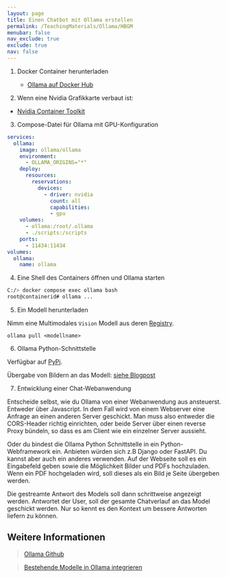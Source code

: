 ```yaml
---
layout: page
title: Einen Chatbot mit Ollama erstellen
permalink: /TeachingMaterials/Ollama/HBGM
menubar: false
nav_exclude: true
exclude: true
nav: false
---
```


1. Docker Container herunterladen
    - [Ollama auf Docker Hub](https://hub.docker.com/r/ollama/ollama)

2. Wenn eine Nvidia Grafikkarte verbaut ist:
 - [Nvidia Container Toolkit](https://docs.nvidia.com/datacenter/cloud-native/container-toolkit/latest/install-guide.html#installation)

3. Compose-Datei für Ollama mit GPU-Konfiguration

```yaml
services:
  ollama:
    image: ollama/ollama
    environment:
      - OLLAMA_ORIGINS="*"
    deploy:
      resources:
        reservations:
          devices:
            - driver: nvidia
              count: all
              capabilities:
              - gpu
    volumes:
      - ollama:/root/.ollama
      - ./scripts:/scripts
    ports:
      - 11434:11434
volumes:
  ollama:
    name: ollama
```

4. Eine Shell des Containers öffnen und Ollama starten

```sh
C:/> docker compose exec ollama bash
root@containerid# ollama ...
```

5. Ein Modell herunterladen

Nimm eine Multimodales `Vision` Modell aus deren [Registry](https://ollama.com/search?c=vision). 

```
ollama pull <modellname>
```

6. Ollama Python-Schnittstelle

Verfügbar auf [PyPi](https://pypi.org/project/ollama/).

Übergabe von Bildern an das Modell: [siehe Blogpost](https://ollama.com/blog/vision-models)

7. Entwicklung einer Chat-Webanwendung 

Entscheide selbst, wie du Ollama von einer Webanwendung aus ansteuerst. Entweder über Javascript. In dem Fall wird von einem Webserver eine Anfrage an einen anderen Server geschickt. Man muss also entweder die CORS-Header richtig einrichten, oder beide Server über einen reverse Proxy bündeln, so dass es am Client wie ein einzelner Server aussieht. 

Oder du bindest die Ollama Python Schnittstelle in ein Python-Webframework ein. Anbieten würden sich z.B Django oder FastAPI. Du kannst aber auch ein anderes verwenden. Auf der Webseite soll es ein Eingabefeld geben sowie die Möglichkeit Bilder und PDFs hochzuladen. Wenn ein PDF hochgeladen wird, soll dieses als ein Bild je Seite übergeben werden. 

Die gestreamte Antwort des Models soll dann schrittweise angezeigt werden. Antwortet der User, soll der gesamte Chatverlauf an das Model geschickt werden. Nur so kennt es den Kontext um bessere Antworten liefern zu können. 


## Weitere Informationen

> [Ollama Github](https://github.com/ollama/ollama)

> [Bestehende Modelle in Ollama integrieren](https://github.com/ollama/ollama/blob/main/docs/import.md)
